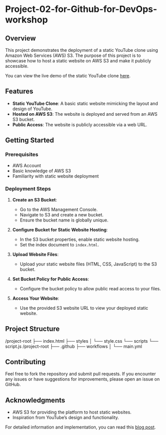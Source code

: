 # Project-02-for-Github-for-DevOps-workshop

## Overview

This project demonstrates the deployment of a static YouTube clone using Amazon Web Services (AWS) S3. The purpose of this project is to showcase how to host a static website on AWS S3 and make it publicly accessible.

You can view the live demo of the static YouTube clone [here](http://youtube-clone12.s3-website-us-east-1.amazonaws.com/).

## Features

- **Static YouTube Clone**: A basic static website mimicking the layout and design of YouTube.
- **Hosted on AWS S3**: The website is deployed and served from an AWS S3 bucket.
- **Public Access**: The website is publicly accessible via a web URL.

## Getting Started

### Prerequisites

- AWS Account
- Basic knowledge of AWS S3
- Familiarity with static website deployment

### Deployment Steps

1. **Create an S3 Bucket**:
   - Go to the AWS Management Console.
   - Navigate to S3 and create a new bucket.
   - Ensure the bucket name is globally unique.

2. **Configure Bucket for Static Website Hosting**:
   - In the S3 bucket properties, enable static website hosting.
   - Set the index document to `index.html`.

3. **Upload Website Files**:
   - Upload your static website files (HTML, CSS, JavaScript) to the S3 bucket.

4. **Set Bucket Policy for Public Access**:
   - Configure the bucket policy to allow public read access to your files.

5. **Access Your Website**:
   - Use the provided S3 website URL to view your deployed static website.

## Project Structure
/project-root ├── index.html ├── styles │ └── style.css └── scripts └── script.js
/project-root ├── .github ├── workflows │ └── main.yml 

## Contributing

Feel free to fork the repository and submit pull requests. If you encounter any issues or have suggestions for improvements, please open an issue on GitHub.

## Acknowledgments

- AWS S3 for providing the platform to host static websites.
- Inspiration from YouTube’s design and functionality.

For detailed information and implementation, you can read this [blog post](https://amitabhdevops.hashnode.dev/github-for-devops).
